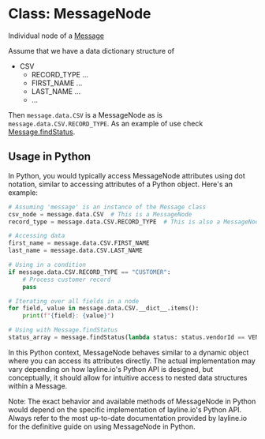 # Class: MessageNode

Individual node of a [Message](Message.md)

Assume that we have a data dictionary structure of
* CSV
    * RECORD_TYPE ...
    * FIRST_NAME ...
    * LAST_NAME ...
    * ...

Then `message.data.CSV` is a MessageNode as is `message.data.CSV.RECORD_TYPE`.
As an example of use check [Message.findStatus](Message#findstatus).

## Usage in Python

In Python, you would typically access MessageNode attributes using dot notation, similar to accessing attributes of a Python object. Here's an example:

```python
# Assuming 'message' is an instance of the Message class
csv_node = message.data.CSV  # This is a MessageNode
record_type = message.data.CSV.RECORD_TYPE  # This is also a MessageNode

# Accessing data
first_name = message.data.CSV.FIRST_NAME
last_name = message.data.CSV.LAST_NAME

# Using in a condition
if message.data.CSV.RECORD_TYPE == "CUSTOMER":
    # Process customer record
    pass

# Iterating over all fields in a node
for field, value in message.data.CSV.__dict__.items():
    print(f"{field}: {value}")

# Using with Message.findStatus
status_array = message.findStatus(lambda status: status.vendorId == VENDOR.id and status.code == 9)
```

In this Python context, MessageNode behaves similar to a dynamic object where you can access its attributes directly. The actual implementation may vary depending on how layline.io's Python API is designed, but conceptually, it should allow for intuitive access to nested data structures within a Message.

Note: The exact behavior and available methods of MessageNode in Python would depend on the specific implementation of layline.io's Python API. Always refer to the most up-to-date documentation provided by layline.io for the definitive guide on using MessageNode in Python.
